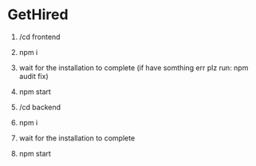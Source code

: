 # GetHired

1. /cd frontend
2. npm i
3. wait for the installation to complete (if have somthing err plz run: npm audit fix)
4. npm start

1. /cd backend
2. npm i
3. wait for the installation to complete
4. npm start
